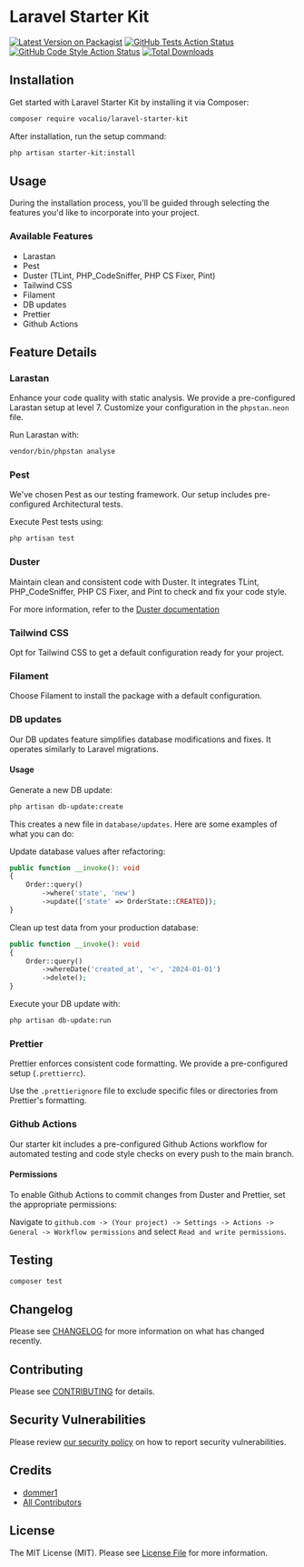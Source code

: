 # Laravel Starter Kit

[![Latest Version on Packagist](https://img.shields.io/packagist/v/vocalio/laravel-starter-kit.svg?style=flat-square)](https://packagist.org/packages/vocalio/laravel-starter-kit)
[![GitHub Tests Action Status](https://img.shields.io/github/actions/workflow/status/vocalio/laravel-starter-kit/run-tests.yml?branch=main&label=tests&style=flat-square)](https://github.com/vocalio/laravel-starter-kit/actions?query=workflow%3Arun-tests+branch%3Amain)
[![GitHub Code Style Action Status](https://img.shields.io/github/actions/workflow/status/vocalio/laravel-starter-kit/fix-php-code-style-issues.yml?branch=main&label=code%20style&style=flat-square)](https://github.com/vocalio/laravel-starter-kit/actions?query=workflow%3A"Fix+PHP+code+style+issues"+branch%3Amain)
[![Total Downloads](https://img.shields.io/packagist/dt/vocalio/laravel-starter-kit.svg?style=flat-square)](https://packagist.org/packages/vocalio/laravel-starter-kit)

## Installation

Get started with Laravel Starter Kit by installing it via Composer:

```bash
composer require vocalio/laravel-starter-kit
```

After installation, run the setup command: 

```bash
php artisan starter-kit:install
```

## Usage

During the installation process, you'll be guided through selecting the features you'd like to incorporate into your project.

### Available Features
- Larastan
- Pest
- Duster (TLint, PHP_CodeSniffer, PHP CS Fixer, Pint)
- Tailwind CSS
- Filament
- DB updates
- Prettier
- Github Actions

## Feature Details

### Larastan
Enhance your code quality with static analysis. We provide a pre-configured Larastan setup at level 7.
Customize your configuration in the `phpstan.neon` file.

Run Larastan with:  

```bash
vendor/bin/phpstan analyse
```

### Pest
We've chosen Pest as our testing framework. Our setup includes pre-configured Architectural tests.

Execute Pest tests using:

```bash
php artisan test
```

### Duster
Maintain clean and consistent code with Duster. It integrates TLint, PHP_CodeSniffer, PHP CS Fixer, and Pint to check and fix your code style.

For more information, refer to the [Duster documentation](https://github.com/tighten/duster)

### Tailwind CSS
Opt for Tailwind CSS to get a default configuration ready for your project.

### Filament
Choose Filament to install the package with a default configuration.

### DB updates
Our DB updates feature simplifies database modifications and fixes. It operates similarly to Laravel migrations.

#### Usage

Generate a new DB update:

```bash
php artisan db-update:create
```

This creates a new file in `database/updates`. Here are some examples of what you can do:

Update database values after refactoring:
```php
public function __invoke(): void
{
    Order::query()
        ->where('state', 'new')
        ->update(['state' => OrderState::CREATED]);
}
```

Clean up test data from your production database:

```php
public function __invoke(): void
{
    Order::query()
        ->whereDate('created_at', '<', '2024-01-01')
        ->delete();
}
```

Execute your DB update with:

```bash
php artisan db-update:run
```

### Prettier
Prettier enforces consistent code formatting. We provide a pre-configured setup (`.prettierrc`).

Use the `.prettierignore` file to exclude specific files or directories from Prettier's formatting.

### Github Actions
Our starter kit includes a pre-configured Github Actions workflow for automated testing and code style checks on every push to the main branch.

#### Permissions
To enable Github Actions to commit changes from Duster and Prettier, set the appropriate permissions:

Navigate to `github.com -> (Your project) -> Settings -> Actions -> General -> Workflow permissions` and select `Read and write permissions`.

## Testing

```bash
composer test
```

## Changelog

Please see [CHANGELOG](CHANGELOG.md) for more information on what has changed recently.

## Contributing

Please see [CONTRIBUTING](CONTRIBUTING.md) for details.

## Security Vulnerabilities

Please review [our security policy](../../security/policy) on how to report security vulnerabilities.

## Credits

- [dommer1](https://github.com/dommer1)
- [All Contributors](../../contributors)

## License

The MIT License (MIT). Please see [License File](LICENSE.md) for more information.
